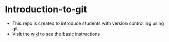 # Introduction-to-git

* This repo is created to introduce students with version controlling using git. 
* Visit the <a href="https://github.com/cps406lab/Introduction-to-git/wiki">wiki</a> to see the basic instructions

